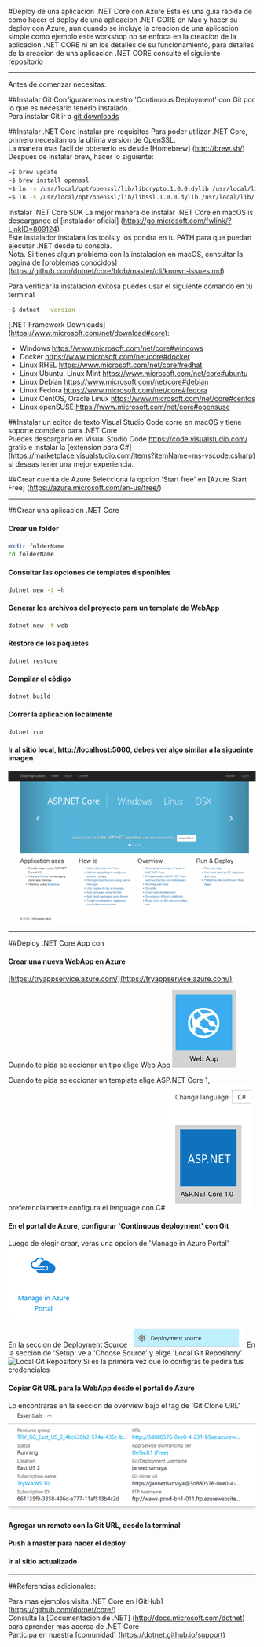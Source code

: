 #Deploy de una aplicacion .NET Core con Azure
Esta es una guia rapida de como hacer el deploy de una aplicacion .NET CORE en Mac y hacer su deploy con Azure, aun cuando se incluye la creacion de una aplicacion simple como ejemplo este workshop no se enfoca en la creacion de la aplicacion .NET CORE ni en los detalles de su funcionamiento, para detalles de la creacion de una aplicacion .NET CORE consulte el siguiente repositorio

---
Antes de comenzar necesitas:

##Instalar Git
Configuraremos nuestro 'Continuous Deployment' con Git por lo que es necesario tenerlo instalado.  
Para instalar Git ir a [git downloads](https://git-scm.com/downloads)

##Instalar .NET Core
Instalar pre-requisitos
Para poder utilizar .NET Core, primero necesitamos la ultima version de OpenSSL.  
La manera mas facil de obtenerlo es desde [Homebrew] (http://brew.sh/) Despues de instalar brew, hacer lo siguiente:

```sh
~$ brew update
~$ brew install openssl
~$ ln -s /usr/local/opt/openssl/lib/libcrypto.1.0.0.dylib /usr/local/lib/
~$ ln -s /usr/local/opt/openssl/lib/libssl.1.0.0.dylib /usr/local/lib/
```

Instalar .NET Core SDK
La mejor manera de instalar .NET Core en macOS is descargando el [instalador oficial] (https://go.microsoft.com/fwlink/?LinkID=809124)  
Este instalador instalara los tools y los pondra en tu PATH para que puedan ejecutar .NET desde tu consola.  
Nota. Si tienes algun problema con la instalacion en macOS, consultar la pagina de [problemas conocidos] (https://github.com/dotnet/core/blob/master/cli/known-issues.md)  

Para verificar la instalacion exitosa puedes usar el siguiente comando en tu terminal
```sh
~$ dotnet --version
```

[.NET Framework Downloads] (https://www.microsoft.com/net/download#core):
* Windows https://www.microsoft.com/net/core#windows
* Docker https://www.microsoft.com/net/core#docker
* Linux RHEL https://www.microsoft.com/net/core#redhat
* Linux Ubuntu, Linux Mint https://www.microsoft.com/net/core#ubuntu
* Linux Debian https://www.microsoft.com/net/core#debian
* Linux Fedora https://www.microsoft.com/net/core#fedora
* Linux CentOS, Oracle Linux https://www.microsoft.com/net/core#centos
* Linux openSUSE https://www.microsoft.com/net/core#opensuse


##Instalar un editor de texto
Visual Studio Code corre en macOS y tiene soporte completo para .NET Core  
Puedes descargarlo en Visual Studio Code <https://code.visualstudio.com/> gratis e instalar la [extension para C#]   (https://marketplace.visualstudio.com/items?itemName=ms-vscode.csharp) si deseas tener una mejor experiencia.  

##Crear cuenta de Azure
Selecciona la opcion 'Start free' en [Azure Start Free] (https://azure.microsoft.com/en-us/free/)

---

##Crear una aplicacion .NET Core

#### Crear un folder
```sh
mkdir folderName
cd folderName
```

#### Consultar las opciones de templates disponibles
```sh
dotnet new -t –h
```

#### Generar los archivos del proyecto para un template de WebApp
```sh
dotnet new -t web
```

#### Restore de los paquetes
```sh
dotnet restore
```

#### Compilar el código
```sh
dotnet build
```

#### Correr la aplicacion localmente
```sh
dotnet run
```

#### Ir al sitio local, http://localhost:5000, debes ver algo similar a la sigueinte imagen

![localhost](/localhost.png?raw=true "localhost")

---

##Deploy .NET Core App con 
#### Crear una nueva WebApp en Azure
[https://tryappservice.azure.com/](https://tryappservice.azure.com/)

Cuando te pida seleccionar un tipo elige Web App
![webapp](/webapp.png?raw=true "webapp")

Cuando te pida seleccionar un template elige ASP.NET Core 1, preferencialmente configura el lenguage con C#
![ASP .NET Core 1](/aspnetcore1.png?raw=true "ASP .NET Core 1")

#### En el portal de Azure, configurar 'Continuous deployment' con Git
Luego de elegir crear, veras una opcion de 'Manage in Azure Portal'
![Mange Azure](/manageazure.png?raw=true "Manage Azure")

En la seccion de Deployment Source ![Deployment Source](/deploymentsource.png?raw=true "Deployment Source") 
En la seccion de 'Setup' ve a 'Choose Source' y elige 'Local Git Repository'
![Local Git Repository](/localgitreposotory.png?raw=true "Local Git Repository") 
Si es la primera vez que lo configras te pedira tus credenciales

#### Copiar Git URL para la WebApp desde el portal de Azure
Lo encontraras en la seccion de overview bajo el tag de 'Git Clone URL'
![Git URL](/giturl.png?raw=true "git URL")


#### Agregar un remoto con la Git URL, desde la terminal
#### Push a master para hacer el deploy
#### Ir al sitio actualizado

---
##Referencias adicionales:

Para mas ejemplos visita .NET Core en [GitHub] (https://github.com/dotnet/core/)  
Consulta la [Documentacion de .NET] (http://docs.microsoft.com/dotnet) para aprender mas acerca de .NET Core  
Participa en nuestra [comunidad] (https://dotnet.github.io/support)  

